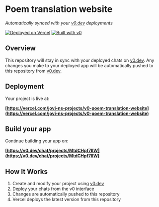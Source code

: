 # Poem translation website

*Automatically synced with your [v0.dev](https://v0.dev) deployments*

[![Deployed on Vercel](https://img.shields.io/badge/Deployed%20on-Vercel-black?style=for-the-badge&logo=vercel)](https://vercel.com/jovi-ns-projects/v0-poem-translation-website)
[![Built with v0](https://img.shields.io/badge/Built%20with-v0.dev-black?style=for-the-badge)](https://v0.dev/chat/projects/MtdCHpf7IIW)

## Overview

This repository will stay in sync with your deployed chats on [v0.dev](https://v0.dev).
Any changes you make to your deployed app will be automatically pushed to this repository from [v0.dev](https://v0.dev).

## Deployment

Your project is live at:

**[https://vercel.com/jovi-ns-projects/v0-poem-translation-website](https://vercel.com/jovi-ns-projects/v0-poem-translation-website)**

## Build your app

Continue building your app on:

**[https://v0.dev/chat/projects/MtdCHpf7IIW](https://v0.dev/chat/projects/MtdCHpf7IIW)**

## How It Works

1. Create and modify your project using [v0.dev](https://v0.dev)
2. Deploy your chats from the v0 interface
3. Changes are automatically pushed to this repository
4. Vercel deploys the latest version from this repository